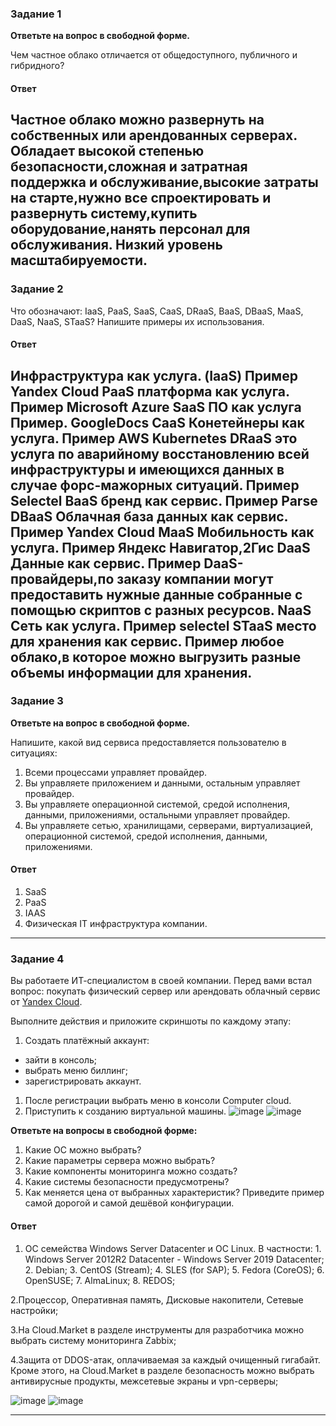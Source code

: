 ### Задание 1
 
**Ответьте на вопрос в свободной форме.**

Чем частное облако отличается от общедоступного, публичного и гибридного?
#### Ответ
Частное облако можно развернуть на собственных или арендованных серверах. Обладает высокой степенью безопасности,сложная и затратная поддержка и обслуживание,высокие затраты на старте,нужно все спроектировать и развернуть систему,купить оборудование,нанять персонал для обслуживания. Низкий уровень масштабируемости.
---

### Задание 2 


Что обозначают: IaaS, PaaS, SaaS, CaaS, DRaaS, BaaS, DBaaS, MaaS, DaaS, NaaS, STaaS? Напишите примеры их использования.
#### Ответ
Инфраструктура как услуга. (IaaS) Пример Yandex Cloud
PaaS платформа как услуга. Пример Microsoft Azure
SaaS ПО как услуга Пример. GoogleDocs
CaaS Конетейнеры как услуга. Пример AWS Kubernetes
DRaaS это услуга по аварийному восстановлению всей инфраструктуры и имеющихся данных в случае форс-мажорных ситуаций. Пример Selectel
BaaS бренд как сервис. Пример Parse
DBaaS Облачная база данных как сервис. Пример Yandex Cloud
MaaS Мобильность как услуга. Пример Яндекс Навигатор,2Гис
DaaS Данные как сервис. Пример DaaS-провайдеры,по заказу компании могут предоставить нужные данные собранные с помощью скриптов с разных ресурсов.
NaaS Сеть как услуга. Пример selectel
STaaS место для хранения как сервис. Пример любое облако,в которое можно выгрузить разные объемы информации для хранения.
---

### Задание 3 
 
**Ответьте на вопрос в свободной форме.**

Напишите, какой вид сервиса предоставляется пользователю в ситуациях:
 
1. Всеми процессами управляет провайдер.
1. Вы управляете приложением и данными, остальным управляет провайдер. 
1. Вы управляете операционной системой, средой исполнения, данными, приложениями, остальными управляет провайдер.
1. Вы управляете сетью, хранилищами, серверами, виртуализацией, операционной системой, средой исполнения, данными, приложениями.
#### Ответ
1. SaaS
2. PaaS
3. IAAS
4. Физическая IT инфраструктура компании.
---
 
### Задание 4 
 
 
Вы работаете ИТ-специалистом в своей компании. Перед вами встал вопрос: покупать физический сервер или арендовать облачный сервис от [Yandex Cloud](https://cloud.yandex.ru).
 
Выполните действия и приложите скриншоты по каждому этапу:

1. Создать платёжный аккаунт:
  - зайти в консоль;
  - выбрать меню биллинг; 
  - зарегистрировать аккаунт.
1. После регистрации выбрать меню в консоли Computer cloud. 
1. Приступить к созданию виртуальной машины. 
 ![image](https://github.com/Flirex1/homework/assets/133591860/0e3b8672-b27e-4843-8501-b8b55073316a)
![image](https://github.com/Flirex1/homework/assets/133591860/ee18dd92-2026-47c6-b8b1-0fc347dc9709)

**Ответьте на вопросы в свободной форме:**
 
1. Какие ОС можно выбрать?
1. Какие параметры сервера можно выбрать?
1. Какие компоненты мониторинга можно создать?
1. Какие системы безопасности предусмотрены?
1. Как меняется цена от выбранных характеристик? Приведите пример самой дорогой и самой дешёвой конфигурации. 
#### Ответ
1. ОС семейства Windows Server Datacenter и ОС Linux. В частности: 1. Windows Server 2012R2 Datacenter - Windows Server 2019 Datacenter; 2. Debian; 3. CentOS (Stream); 4. SLES (for SAP); 5. Fedora (CoreOS); 6. OpenSUSE; 7. AlmaLinux; 8. REDOS;

2.Процессор, Оперативная память, Дисковые накопители, Сетевые настройки;

3.На Cloud.Market в разделе инструменты для разработчика можно выбрать систему мониторинга Zabbix;

4.Защита от DDOS-атак, оплачиваемая за каждый очищенный гигабайт. Кроме этого, на Cloud.Market в разделе безопасность можно выбрать антивирусные продукты, межсетевые экраны и vpn-серверы;

![image](https://github.com/Flirex1/homework/assets/133591860/35ae65f5-2f96-4e59-8b5b-abcc439bd957) ![image](https://github.com/Flirex1/homework/assets/133591860/7d897f45-d805-431b-8192-84b45a3810ba)




---
